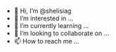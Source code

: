 - 👋 Hi, I’m @shelisiag
- 👀 I’m interested in ...
- 🌱 I’m currently learning ...
- 💞️ I’m looking to collaborate on ...
- 📫 How to reach me ...

<!---
shelisiag/shelisiag is a ✨ special ✨ repository because its `README.md` (this file) appears on your GitHub profile.
You can click the Preview link to take a look at your changes.
--->
